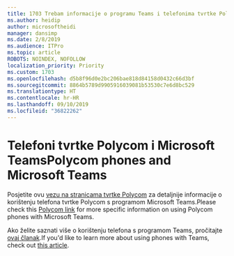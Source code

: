 ```yaml
---
title: 1703 Trebam informacije o programu Teams i telefonima tvrtke Polycom
ms.author: heidip
author: microsoftheidi
manager: dansimp
ms.date: 2/8/2019
ms.audience: ITPro
ms.topic: article
ROBOTS: NOINDEX, NOFOLLOW
localization_priority: Priority
ms.custom: 1703
ms.openlocfilehash: d5b8f96d0e2bc206bae818d84158d0432c66d3bf
ms.sourcegitcommit: 8864b5789d9905916039081b53530c7e6d8bc529
ms.translationtype: HT
ms.contentlocale: hr-HR
ms.lasthandoff: 09/10/2019
ms.locfileid: "36822262"
---
```

# <a name="polycom-phones-and-microsoft-teams"></a><span data-ttu-id="437f3-102">Telefoni tvrtke Polycom i Microsoft Teams</span><span class="sxs-lookup"><span data-stu-id="437f3-102">Polycom phones and Microsoft Teams</span></span>

<span data-ttu-id="437f3-103">Posjetite ovu [vezu na stranicama tvrtke Polycom](https://aka.ms/polycom-phones) za detaljnije informacije o korištenju telefona tvrtke Polycom s programom Microsoft Teams.</span><span class="sxs-lookup"><span data-stu-id="437f3-103">Please check this [Polycom link](https://aka.ms/polycom-phones) for more specific information on using Polycom phones with Microsoft Teams.</span></span>

<span data-ttu-id="437f3-104">Ako želite saznati više o korištenju telefona s programom Teams, pročitajte [ovaj članak](https://docs.microsoft.com/microsoftteams/phones-for-teams).</span><span class="sxs-lookup"><span data-stu-id="437f3-104">If you'd like to learn more about using phones with Teams, check out [this article](https://docs.microsoft.com/microsoftteams/phones-for-teams).</span></span>
